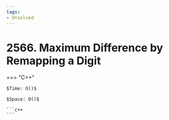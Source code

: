 ```yaml
---
tags:
- Unsolved
---
```



# 2566. Maximum Difference by Remapping a Digit

=== "C++"

    $Time: O()$

    $Space: O()$

    ```c++
    ```